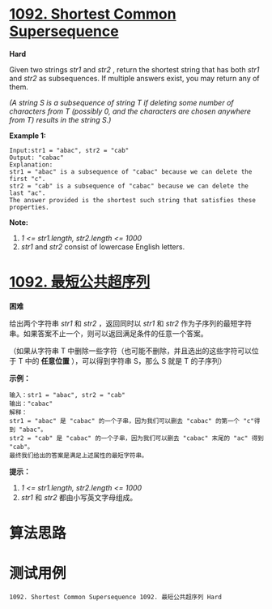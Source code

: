 # [1092. Shortest Common Supersequence][enTitle]

**Hard**

Given two strings  *str1*  and  *str2* , return the shortest string that has both  *str1*  and  *str2*  as subsequences. If multiple answers exist, you may return any of them.

 *(A string S is a subsequence of string T if deleting some number of characters from T (possibly 0, and the characters are chosen anywhere from T) results in the string S.)* 



**Example 1:** 

```
Input:str1 = "abac", str2 = "cab"
Output: "cabac"
Explanation: 
str1 = "abac" is a subsequence of "cabac" because we can delete the first "c".
str2 = "cab" is a subsequence of "cabac" because we can delete the last "ac".
The answer provided is the shortest such string that satisfies these properties.
```



**Note:** 

1.  *1 <= str1.length, str2.length <= 1000*  
2.  *str1*  and  *str2*  consist of lowercase English letters.


# [1092. 最短公共超序列][cnTitle]

**困难**

给出两个字符串  *str1*  和  *str2* ，返回同时以  *str1*  和  *str2*  作为子序列的最短字符串。如果答案不止一个，则可以返回满足条件的任意一个答案。

（如果从字符串 T 中删除一些字符（也可能不删除，并且选出的这些字符可以位于 T 中的 **任意位置** ），可以得到字符串 S，那么 S 就是 T 的子序列）



**示例：** 

```
输入：str1 = "abac", str2 = "cab"
输出："cabac"
解释：
str1 = "abac" 是 "cabac" 的一个子串，因为我们可以删去 "cabac" 的第一个 "c"得到 "abac"。 
str2 = "cab" 是 "cabac" 的一个子串，因为我们可以删去 "cabac" 末尾的 "ac" 得到 "cab"。
最终我们给出的答案是满足上述属性的最短字符串。

```



**提示：** 

1.  *1 <= str1.length, str2.length <= 1000*  
2.  *str1*  和  *str2*  都由小写英文字母组成。




# 算法思路

# 测试用例
```
1092. Shortest Common Supersequence 1092. 最短公共超序列 Hard
```

[enTitle]: https://leetcode.com/problems/shortest-common-supersequence/
[cnTitle]: https://leetcode-cn.com/problems/shortest-common-supersequence/
